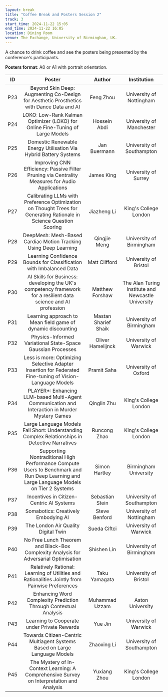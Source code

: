 ```yaml
---
layout: break
title: "Coffee Break and Posters Session 2"
track: 3
start_time: 2024-11-22 15:05
end_time: 2024-11-22 16:05
location: Dining Room
venue: The Exchange, University of Birmingham, UK.
---
```


A chance to drink coffee and see the posters being presented by the conference's participants.

**Posters format**: A0 or A1 with portrait orientation.

| ID        | Poster                                                                                                            | Author                        | Institution  |
|   :----:  |   :----:                                                                                                          |   :----:                      |  :----:                      |
| P23|Beyond Skin Deep: Augmenting Co-Design for Aesthetic Prosthetics with Dance Data and AI|Feng Zhou|University of Nottingham|
| P24|LOKO: Low-Rank Kalman Optimizer (LOKO) for Online Fine-Tuning of Large Models|Hossein Abdi|University of Manchester|
| P25|Domestic Renewable Energy Utilisation Via Hybrid Battery Systems|Jan Buermann|University of Southampton|
| P26|Improving CNN Efficiency: Passive Filter Pruning via Centrality Measures for Audio Applications|James King|University of Surrey|
| P27|Calibrating LLMs with Preference Optimization on Thought Trees for Generating Rationale in Science Question Scoring|Jiazheng Li|King's College London|
| P28|DeepMesh: Mesh-Based Cardiac Motion Tracking Using Deep Learning|Qingjie Meng|University of Birmingham|
| P29|Learning Confidence Bounds for Classification with Imbalanced Data|Matt Clifford|University of Bristol|
| P30|AI Skills for Business: developing the UK's competency framework for a resilient data science and AI profession|Matthew Forshaw|The Alan Turing Institute and Newcastle University|
| P31|Learning approach to Mean field game of dynamic discounting|Mastan Sharief Shaik|University of Birmingham|
| P32|Physics-Informed Variational State-Space Gaussian Processes|Oliver Hamelijnck|University of Warwick|
| P33|Less is more: Optimizing Selective Adapter Insertion for Federated Fine-tuning of Vision-Language Models|Pramit Saha|University of Oxford|
| P34|PLAYER*: Enhancing LLM-based Multi-Agent Communication and Interaction in Murder Mystery Games|Qinglin Zhu|King's College London|
| P35|Large Language Models Fall Short: Understanding Complex Relationships in Detective Narratives|Runcong Zhao|King's College London|
| P36|Supporting Nontraditional High Performance Compute Users to Benchmark and Run Deep Learning and Large Language Models on Tier 2 Systems|Simon Hartley|Birmingham University|
| P37|Incentives in Citizen-Centric AI Systems|Sebastian Stein|University of Southampton|
| P38|Somabotics: Creatively Embodying AI|Steve Benford|University of Nottingham|
| P39|The London Air Quality Digital Twin|Sueda Ciftci|University of Warwick|
| P40|No Free Lunch Theorem and Black-Box Complexity Analysis for Adversarial Optimisation|Shishen Lin|University of Birmingham|
| P41|Relatively Rational: Learning of Utilities and Rationalities Jointly from Pairwise Preferences|Taku Yamagata|University of Bristol|
| P42|Enhancing Word Complexity Prediction Through Contextual Analysis|Muhammad Uzzam|Aston University|
| P43|Learning to Cooperate under Private Rewards|Yue Jin|University of Warwick|
| P44|Towards Citizen-Centric Multiagent Systems Based on Large Language Models|Zhaoxing Li|University of Southampton|
| P45|The Mystery of In-Context Learning: A Comprehensive Survey on Interpretation and Analysis|Yuxiang Zhou|King's College London|
